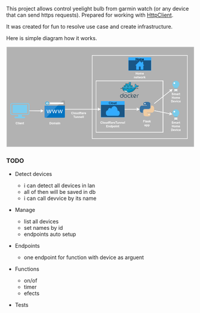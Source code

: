 This project allows control yeelight bulb from garmin watch (or any device that can send https requests).
Prepared for working with [HttpClient](https://apps.garmin.com/en-US/apps/da241207-e929-4cdf-9662-11ab17ffd70d).

It was created for fun to resolve use case and create infrastructure. 

Here is simple diagram how it works.

![Diagram](gl.drawio.png)


### TODO
- Detect devices
    - i can detect all devices in lan
    - all of then will be saved in db
    - i can call devvice by its name

- Manage
    - list all devices
    - set names by id
    - endpoints auto setup

- Endpoints 
    - one endpoint for function with device as arguent

- Functions 
    - on/of
    - timer
    - efects

- Tests